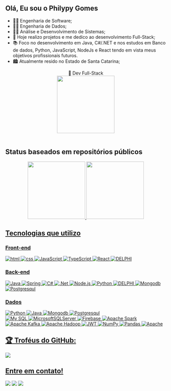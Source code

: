 ## Olá, Eu sou o Philypy Gomes

- 👨‍🏫 Engenharia de Software;
- 👨‍🏫 Engenharia de Dados;
- 👨‍🏫 Análise e Desenvolvimento de Sistemas;
- 🔭 Hoje realizo projetos e me dedico ao desenvolvimento Full-Stack;
- 📚 Foco no desenvolvimento em Java, C#/.NET e nos estudos em Banco de dados, Python, JavaScript, NodeJs e React tendo em vista meus objetivos profissionais futuros.
- 🏙  Atualmente resido no Estado de Santa Catarina;


<div align="center">
  🍃 Dev Full-Stack
  <br>
  <img height="180em" src='https://data.whicdn.com/images/54406285/original.gif'>
</div> 
<br>
<h2> Status baseados em repositórios públicos </h2>
<div align="center">
  <a href="https://github.com/philypy-cg">
  <img height="180em" src="https://github-readme-stats.vercel.app/api?username=philypy-cg&show_icons=true&theme=tokyonight&include_all_commits=true&count_private=true"/>
  <img height="180em" src="https://github-readme-stats.vercel.app/api/top-langs/?username=philypy-cg&layout=compact&langs_count=7&theme=tokyonight"/>
</div>

<h2> Tecnologias que utilizo </h2>

### Front-end
![html](https://img.shields.io/badge/HTML5-E34F26?style=for-the-badge&logo=html5&logoColor=white)
![css](https://img.shields.io/badge/CSS3-1572B6?style=for-the-badge&logo=css3&logoColor=white)
![JavaScript](https://img.shields.io/badge/JavaScript-F7DF1E?style=for-the-badge&logo=JavaScript&logoColor=black)
![TypeScript](https://img.shields.io/badge/TypeScript-007ACC?style=for-the-badge&logo=typescript&logoColor=whit)
![React](https://img.shields.io/badge/React-61DAFB?style=for-the-badge&logo=React&logoColor=black)
![DELPHI](https://img.shields.io/badge/Delphi_RAD_Studio-B22222?style=for-the-badge&logo=delphi&logoColor=white)


### Back-end
![Java](https://img.shields.io/badge/Java-ED8B00?style=for-the-badge&logo=java&logoColor=white)
![Spring](https://img.shields.io/badge/Spring-6DB33F?style=for-the-badge&logo=spring&logoColor=white) 
![C#](https://img.shields.io/badge/C%23-239120?style=for-the-badge&logo=c-sharp&logoColor=white)
![.Net](https://img.shields.io/badge/.NET-5C2D91?style=for-the-badge&logo=.net&logoColor=white)
![Node.js](https://img.shields.io/badge/Node.js-339933?style=for-the-badge&logo=Node.js&logoColor=black)
![Python](https://img.shields.io/badge/Python-3776AB?style=for-the-badge&logo=python&logoColor=white)
![DELPHI](https://img.shields.io/badge/Delphi_RAD_Studio-B22222?style=for-the-badge&logo=delphi&logoColor=white)
![Mongodb](https://img.shields.io/badge/MongoDB-4EA94B?style=for-the-badge&logo=mongodb&logoColor=white)
![Postgresqul](https://img.shields.io/badge/PostgreSQL-316192?style=for-the-badge&logo=postgresql&logoColor=white)


### Dados
![Python](https://img.shields.io/badge/Python-3776AB?style=for-the-badge&logo=python&logoColor=white)
![Java](https://img.shields.io/badge/Java-ED8B00?style=for-the-badge&logo=java&logoColor=white)
![Mongodb](https://img.shields.io/badge/MongoDB-4EA94B?style=for-the-badge&logo=mongodb&logoColor=white)
![Postgresqul](https://img.shields.io/badge/PostgreSQL-316192?style=for-the-badge&logo=postgresql&logoColor=white)  
![My SQL](https://img.shields.io/badge/MySQL-00000F?style=for-the-badge&logo=mysql&logoColor=white)
![MicrosoftSQLServer](https://img.shields.io/badge/Microsoft%20SQL%20Server-CC2927?style=for-the-badge&logo=microsoft%20sql%20server&logoColor=white)
![Firebase](https://img.shields.io/badge/firebase-a08021?style=for-the-badge&logo=firebase&logoColor=ffcd34)
![Apache Spark](https://img.shields.io/badge/Apache%20Spark-FDEE21?style=flat-square&logo=apachespark&logoColor=black)
![Apache Kafka](https://img.shields.io/badge/Apache%20Kafka-000?style=for-the-badge&logo=apachekafka)
![Apache Hadoop](https://img.shields.io/badge/Apache%20Hadoop-66CCFF?style=for-the-badge&logo=apachehadoop&logoColor=black)
![JWT](https://img.shields.io/badge/JWT-black?style=for-the-badge&logo=JSON%20web%20tokens)
![NumPy](https://img.shields.io/badge/numpy-%23013243.svg?style=for-the-badge&logo=numpy&logoColor=white)
![Pandas](https://img.shields.io/badge/pandas-%23150458.svg?style=for-the-badge&logo=pandas&logoColor=white)
![Apache](https://img.shields.io/badge/apache-%23D42029.svg?style=for-the-badge&logo=apache&logoColor=white)
 
## 🏆 Troféus do GitHub:
![](https://github-profile-trophy.vercel.app/?username=philypy-cg&theme=radical&no-frame=false&no-bg=false&margin-w=4)

  ##
<h2> Entre em contato! </h2>
<div> 
 <a href="https://discord.com/channels/980504954135511040" target="_blank"><img src="https://img.shields.io/badge/Discord-7289DA?style=for-the-badge&logo=discord&logoColor=white" target="_blank"></a> 
  <a href = "mailto:phcg.dev@gmail.com"><img src="https://img.shields.io/badge/-Gmail-%23333?style=for-the-badge&logo=gmail&logoColor=white" target="_blank"></a>
  <a href="https://www.linkedin.com/in/philypy-gomes/" target="_blank"><img src="https://img.shields.io/badge/-LinkedIn-%230077B5?style=for-the-badge&logo=linkedin&logoColor=white" target="_blank"></a> 
  
</div>

